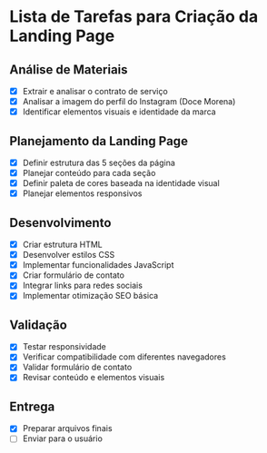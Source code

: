 # Lista de Tarefas para Criação da Landing Page

## Análise de Materiais
- [x] Extrair e analisar o contrato de serviço
- [x] Analisar a imagem do perfil do Instagram (Doce Morena)
- [x] Identificar elementos visuais e identidade da marca

## Planejamento da Landing Page
- [x] Definir estrutura das 5 seções da página
- [x] Planejar conteúdo para cada seção
- [x] Definir paleta de cores baseada na identidade visual
- [x] Planejar elementos responsivos

## Desenvolvimento
- [x] Criar estrutura HTML
- [x] Desenvolver estilos CSS
- [x] Implementar funcionalidades JavaScript
- [x] Criar formulário de contato
- [x] Integrar links para redes sociais
- [x] Implementar otimização SEO básica

## Validação
- [x] Testar responsividade
- [x] Verificar compatibilidade com diferentes navegadores
- [x] Validar formulário de contato
- [x] Revisar conteúdo e elementos visuais

## Entrega
- [x] Preparar arquivos finais
- [ ] Enviar para o usuário
